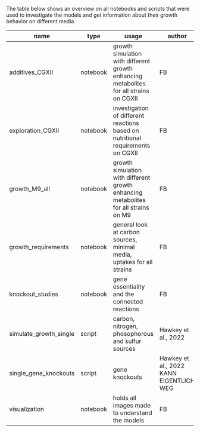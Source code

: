 The table below shows an overview on all notebooks and scripts that were used to investigate the models and get information about their growth behavior on different media.

**name** | **type** | **usage** | **author**
--- | --- | --- | ---
additives_CGXII | notebook | growth simulation with different growth enhancing metabolites for all strains on CGXII | FB
exploration_CGXII | notebook | investigation of different reactions based on nutritional requirements on CGXII | FB
growth_M9_all | notebook | growth simulation with different growth enhancing metabolites for all strains on M9 | FB
growth_requirements | notebook | general look at carbon sources, minimal media, uptakes for all strains | FB
knockout_studies | notebook | gene essentiality and the connected reactions | FB
simulate_growth_single | script | carbon, nitrogen, phosophorous and sulfur sources | Hawkey et al., 2022
single_gene_knockouts | script | gene knockouts | Hawkey et al., 2022 KANN EIGENTLICH WEG
visualization | notebook | holds all images made to understand the models | FB